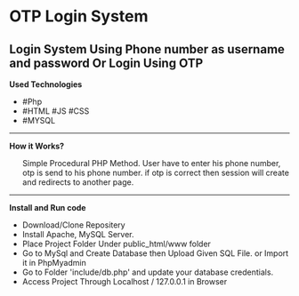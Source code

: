 # OTP Login System
<h2>Login System Using Phone number as username and password Or Login Using OTP</h2>

<div>
<b>Used Technologies</b>
<ul>
  <li>#Php</li>
  <li>#HTML #JS #CSS</li>
  <li>#MYSQL</li>
</ul>
</div>
<hr>

<div>
<b>How it Works?</b>
  <ul>
      Simple Procedural PHP Method. User have to enter his phone number, otp is send to his phone number. if otp is correct then session will create and redirects to another page.
    </ul>
</div>
<hr>
<div >
  <b>Install and Run code</b>
    <ul>
  <li>Download/Clone Repositery</li>
  <li>Install Apache, MySQL Server.</li>
  <li>Place Project Folder Under public_html/www folder</li>
  <li>Go to MySql and Create Database then Upload Given SQL File. or Import it in PhpMyadmin</li>
  <li>Go to Folder 'include/db.php' and update your database credentials.</li>
  <li>Access Project Through Localhost / 127.0.0.1 in Browser</li>
    </ul>
 </div>


